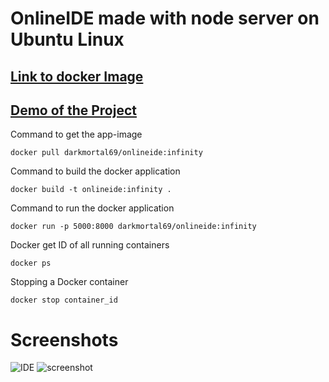 # OnlineIDE made with node server on Ubuntu Linux

## [Link to docker Image](https://hub.docker.com/r/darkmortal69/onlineide)
## [Demo of the Project](https://youtu.be/hKp11myylyk)

Command to get the app-image

    docker pull darkmortal69/onlineide:infinity
Command to build the docker application

    docker build -t onlineide:infinity .
Command to run the docker application

    docker run -p 5000:8000 darkmortal69/onlineide:infinity
Docker get ID of all running containers

    docker ps
Stopping a Docker container

    docker stop container_id
# Screenshots
![IDE](https://github.com/DarkMortal/OnlineIDE/assets/67017303/6eafdb0f-89aa-4e5f-81ac-88cf13784905)
![screenshot](https://github.com/DarkMortal/OnlineIDE/assets/67017303/812359a5-08b0-41a2-89df-7b2c50d3df64)

